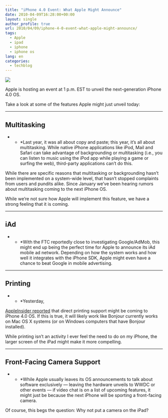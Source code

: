 ```yaml
---
title: "iPhone 4.0 Event: What Apple Might Announce"
date: 2010-04-09T16:28:00+00:00
layout: single
author_profile: true
url: 2010/04/09/iphone-4-0-event-what-apple-might-announce/
tags:
  - Apple
  - ipad
  - iphone
  - iphone os
lang: en
categories: 
  - techblog
---
```

[![](http://4.bp.blogspot.com/_vaUVXcmC3OI/S79Oia0TMPI/AAAAAAAAB2Q/o1He4V-VT-A/s1600/iphone-os-40-top.jpg)](http://4.bp.blogspot.com/_vaUVXcmC3OI/S79Oia0TMPI/AAAAAAAAB2Q/o1He4V-VT-A/s1600/iphone-os-40-top.jpg)

Apple is hosting an event at 1 p.m. EST to unveil the next-generation iPhone 4.0 OS.

Take a look at some of the features Apple might just unveil today:

* * *

## Multitasking

* * *Last year, it was all about copy and paste; this year, it’s all about multitasking. While native iPhone applications like iPod, Mail and Safari can take advantage of backgrounding or multitasking (i.e., you can listen to music using the iPod app while playing a game or surfing the web), third-party applications can’t do this.</p> 

While there are specific reasons that multitasking or backgrounding hasn’t been implemented on a system-wide level, that hasn’t stopped complaints from users and pundits alike. Since January we’ve been hearing rumors about multitasking coming to the next iPhone OS.

While we’re not sure how Apple will implement this feature, we have a strong feeling that it is coming.

* * *

## iAd

* * *With the FTC reportedly close to investigating Google/AdMob, this might end up being the perfect time for Apple to announce its iAd mobile ad network. Depending on how the system works and how well it integrates with the iPhone SDK, Apple might even have a chance to beat Google in mobile advertising.</p> 

* * *

## Printing

* * *Yesterday, 

[AppleInsider reported](http://www.appleinsider.com/articles/10/04/06/apple_ipad_iphone_os_4_may_gain_direct_printing_support.html) that direct printing support might be coming to iPhone 4.0 OS. If this is true, it will likely work like Bonjour currently works on Mac OS X systems (or on Windows computers that have Bonjour installed).</p> 

While printing isn’t an activity I ever feel the need to do on my iPhone, the larger screen of the iPad might make it more compelling.

* * *

## Front-Facing Camera Support

* * *While Apple usually leaves its OS announcements to talk about software exclusively — leaving the hardware unveils to WWDC or other events — if video chat is on a list of upcoming features, it might just be because the next iPhone will be sporting a front-facing camera.</p> 

Of course, this begs the question: Why not put a camera on the iPad?